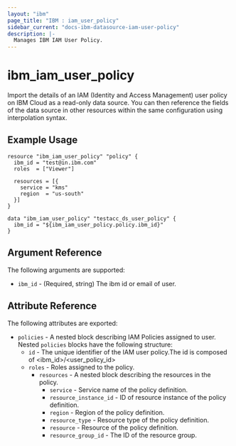 ```yaml
---
layout: "ibm"
page_title: "IBM : iam_user_policy"
sidebar_current: "docs-ibm-datasource-iam-user-policy"
description: |-
  Manages IBM IAM User Policy.
---
```


# ibm\_iam_user_policy

Import the details of an IAM (Identity and Access Management) user policy on IBM Cloud as a read-only data source. You can then reference the fields of the data source in other resources within the same configuration using interpolation syntax.

## Example Usage

```hcl
resource "ibm_iam_user_policy" "policy" {
  ibm_id = "test@in.ibm.com"
  roles  = ["Viewer"]

  resources = [{
    service = "kms"
    region  = "us-south"
  }]
}

data "ibm_iam_user_policy" "testacc_ds_user_policy" {
  ibm_id = "${ibm_iam_user_policy.policy.ibm_id}"
}

```

## Argument Reference

The following arguments are supported:

* `ibm_id` - (Required, string) The ibm id or email of user.

## Attribute Reference

The following attributes are exported:

* `policies` - A nested block describing IAM Policies assigned to user. Nested `policies` blocks have the following structure:
  * `id` - The unique identifier of the IAM user policy.The id is composed of \<ibm_id\>/\<user_policy_id\>
  * `roles` -  Roles assigned to the policy.
	* `resources` -  A nested block describing the resources in the policy.
		* `service` - Service name of the policy definition. 
		* `resource_instance_id` - ID of resource instance of the policy definition.
		* `region` - Region of the policy definition.
		* `resource_type` - Resource type of the policy definition.
		* `resource` - Resource of the policy definition.
		* `resource_group_id` - The ID of the resource group. 


  